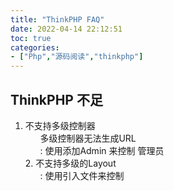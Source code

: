 ```yaml
---
title: "ThinkPHP FAQ"
date: 2022-04-14 22:12:51
toc: true
categories:
- ["Php","源码阅读","thinkphp"]
---
```


## ThinkPHP 不足
1. 不支持多级控制器<br />      多级控制器无法生成URL <br />      : 使用添加Admin 来控制 管理员 <br />2. 不支持多级的Layout<br />      : 使用引入文件来控制

